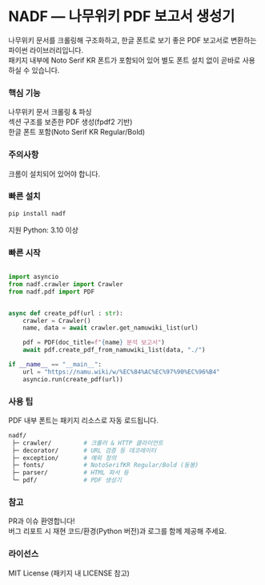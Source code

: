 # NADF — 나무위키 PDF 보고서 생성기

나무위키 문서를 크롤링해 구조화하고, 한글 폰트로 보기 좋은 PDF 보고서로 변환하는 파이썬 라이브러리입니다. <br>
패키지 내부에 Noto Serif KR 폰트가 포함되어 있어 별도 폰트 설치 없이 곧바로 사용하실 수 있습니다.

### 핵심 기능
나무위키 문서 크롤링 & 파싱 <br>
섹션 구조를 보존한 PDF 생성(fpdf2 기반) <br>
한글 폰트 포함(Noto Serif KR Regular/Bold)

### 주의사항
크롬이 설치되어 있어야 합니다.

### 빠른 설치
```bash
pip install nadf
```

지원 Python: 3.10 이상

### 빠른 시작
```python

import asyncio
from nadf.crawler import Crawler
from nadf.pdf import PDF


async def create_pdf(url : str):
    crawler = Crawler()
    name, data = await crawler.get_namuwiki_list(url)

    pdf = PDF(doc_title=f"{name} 분석 보고서")
    await pdf.create_pdf_from_namuwiki_list(data, "./")

if __name__ == "__main__":
    url = "https://namu.wiki/w/%EC%84%AC%EC%97%90%EC%96%B4"
    asyncio.run(create_pdf(url))
```

### 사용 팁
PDF 내부 폰트는 패키지 리소스로 자동 로드됩니다.

```bash
nadf/
 ├─ crawler/         # 크롤러 & HTTP 클라이언트
 ├─ decorator/       # URL 검증 등 데코레이터
 ├─ exception/       # 예외 정의
 ├─ fonts/           # NotoSerifKR Regular/Bold (동봉)
 ├─ parser/          # HTML 파서 등
 └─ pdf/             # PDF 생성기 
```

### 참고
PR과 이슈 환영합니다! <br>
버그 리포트 시 재현 코드/환경(Python 버전)과 로그를 함께 제공해 주세요.

### 라이선스
MIT License (패키지 내 LICENSE 참고)
